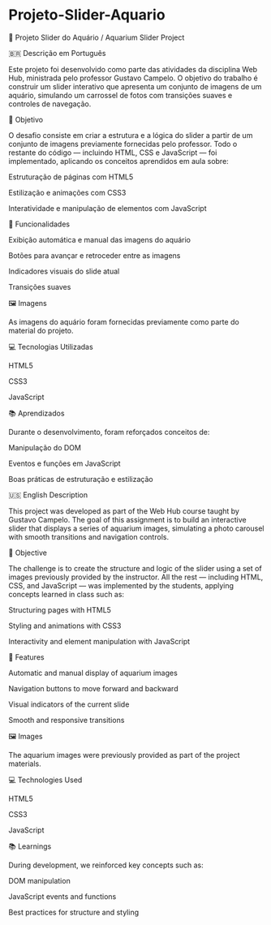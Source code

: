 # Projeto-Slider-Aquario
🐠 Projeto Slider do Aquário / Aquarium Slider Project

🇧🇷 Descrição em Português

Este projeto foi desenvolvido como parte das atividades da disciplina Web Hub, ministrada pelo professor Gustavo Campelo. O objetivo do trabalho é construir um slider interativo que apresenta um conjunto de imagens de um aquário, simulando um carrossel de fotos com transições suaves e controles de navegação.

🎯 Objetivo

O desafio consiste em criar a estrutura e a lógica do slider a partir de um conjunto de imagens previamente fornecidas pelo professor. Todo o restante do código — incluindo HTML, CSS e JavaScript — foi implementado, aplicando os conceitos aprendidos em aula sobre:

Estruturação de páginas com HTML5

Estilização e animações com CSS3

Interatividade e manipulação de elementos com JavaScript

🧩 Funcionalidades

Exibição automática e manual das imagens do aquário

Botões para avançar e retroceder entre as imagens

Indicadores visuais do slide atual

Transições suaves

🖼️ Imagens

As imagens do aquário foram fornecidas previamente como parte do material do projeto.

💻 Tecnologias Utilizadas

HTML5

CSS3

JavaScript 

📚 Aprendizados

Durante o desenvolvimento, foram reforçados conceitos de:

Manipulação do DOM

Eventos e funções em JavaScript

Boas práticas de estruturação e estilização


🇺🇸 English Description

This project was developed as part of the Web Hub course taught by Gustavo Campelo. The goal of this assignment is to build an interactive slider that displays a series of aquarium images, simulating a photo carousel with smooth transitions and navigation controls.

🎯 Objective

The challenge is to create the structure and logic of the slider using a set of images previously provided by the instructor. All the rest — including HTML, CSS, and JavaScript — was implemented by the students, applying concepts learned in class such as:

Structuring pages with HTML5

Styling and animations with CSS3

Interactivity and element manipulation with JavaScript

🧩 Features

Automatic and manual display of aquarium images

Navigation buttons to move forward and backward

Visual indicators of the current slide

Smooth and responsive transitions

🖼️ Images

The aquarium images were previously provided as part of the project materials.

💻 Technologies Used

HTML5

CSS3

JavaScript

📚 Learnings

During development, we reinforced key concepts such as:

DOM manipulation

JavaScript events and functions

Best practices for structure and styling
